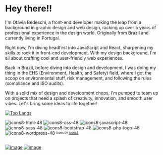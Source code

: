# Hey there!!

I'm Otávia Bedeschi, a front-end developer making the leap from a background in graphic design and web design, racking up over 5 years of professional experience in the design world. Originally from Brazil and currently living in Portugal.

Right now, I'm diving headfirst into JavaScript and React, sharpening my skills to rock it in front-end development. With my design background, I'm all about crafting cool and user-friendly web experiences.

Back in Brazil, before diving into design and development, I was doing my thing in the EHS (Environment, Health, and Safety) field, where I got the scoop on environmental stuff, risk management, and following the rules (compliance and ISO audits).

With a solid mix of design and development chops, I'm pumped to team up on projects that need a splash of creativity, innovation, and smooth user vibes. 
Let's bring some ideas to life together!

[![Top Langs](https://github-readme-stats.vercel.app/api/top-langs/?username=bedeschiotavia&layout=compact&theme=github_dark_dimmed)](https://github.com/bedeschiotavia/github-readme-stats)


![icons8-html-48](https://github.com/bedeschiotavia/bedeschiotavia/assets/74593495/643873d5-8fdf-4cde-b84e-b18595a79809)  ![icons8-css-48](https://github.com/bedeschiotavia/bedeschiotavia/assets/74593495/486d9f1d-bfc4-4111-b6ab-70e3bcc3459c)  ![icons8-javascript-48](https://github.com/bedeschiotavia/bedeschiotavia/assets/74593495/90d2eb84-4aed-4121-bc7b-57751249e32e)  ![icons8-sass-48](https://github.com/bedeschiotavia/bedeschiotavia/assets/74593495/46eb39b4-d732-4777-baec-c999d2362298)  ![icons8-bootstrap-48](https://github.com/bedeschiotavia/bedeschiotavia/assets/74593495/eff7a23e-4eb4-42c1-9b81-de995d176a14)  ![icons8-php-logo-48](https://github.com/bedeschiotavia/bedeschiotavia/assets/74593495/de92b584-d0f7-4b80-ae5c-23bf609c42f8)  ![icons8-wordpress-48](https://github.com/bedeschiotavia/bedeschiotavia/assets/74593495/8a80fc46-459b-4a90-be1f-cc8a671c97cd) <sup><sub>icons by <a target="_blank" href="https://icons8.com">Icons8</a></sub></sup>
##
<a href="mailto:bedeschi.otavia@gmail"> ![image](https://img.shields.io/badge/Gmail-D14836?style=for-the-badge&logo=gmail&logoColor=white)</a>   <a href="[mailto:bedeschi.otavia@gmail](https://www.linkedin.com/in/otavia-bedeschi/)"> ![image](https://img.shields.io/badge/LinkedIn-0077B5?style=for-the-badge&logo=linkedin&logoColor=white)</a>



<!---
bedeschiotavia/bedeschiotavia is a ✨ special ✨ repository because its `README.md` (this file) appears on your GitHub profile.
You can click the Preview link to take a look at your changes.
--->
